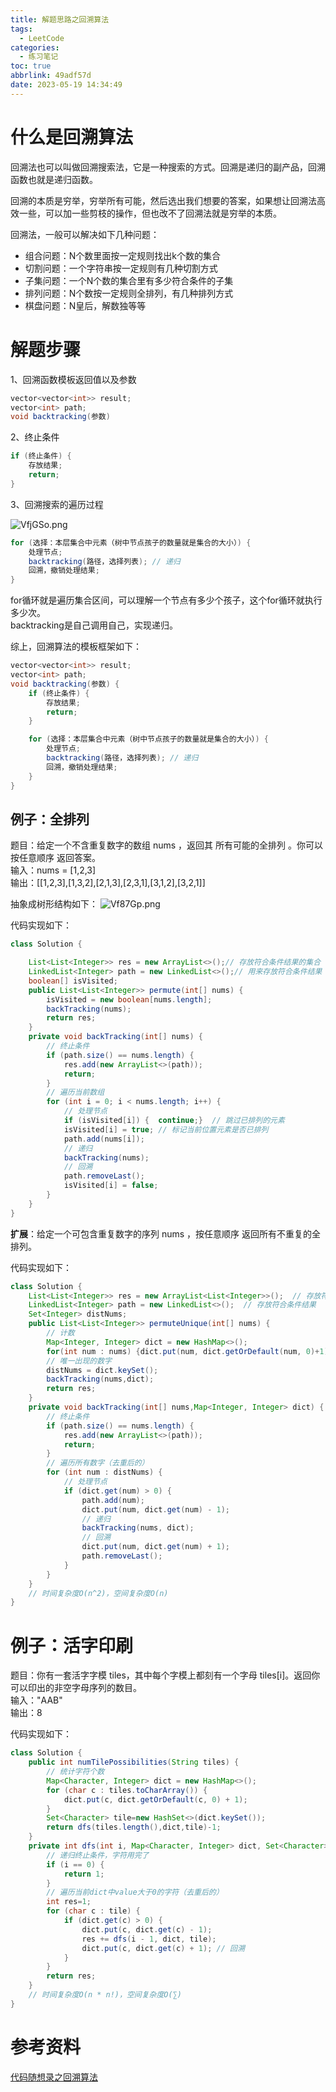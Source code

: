 ```yaml
---
title: 解题思路之回溯算法
tags:
  - LeetCode
categories:
  - 练习笔记
toc: true
abbrlink: 49adf57d
date: 2023-05-19 14:34:49
---
```


# 什么是回溯算法

回溯法也可以叫做回溯搜索法，它是一种搜索的方式。回溯是递归的副产品，回溯函数也就是递归函数。  

回溯的本质是穷举，穷举所有可能，然后选出我们想要的答案，如果想让回溯法高效一些，可以加一些剪枝的操作，但也改不了回溯法就是穷举的本质。

回溯法，一般可以解决如下几种问题：
* 组合问题：N个数里面按一定规则找出k个数的集合
* 切割问题：一个字符串按一定规则有几种切割方式
* 子集问题：一个N个数的集合里有多少符合条件的子集
* 排列问题：N个数按一定规则全排列，有几种排列方式
* 棋盘问题：N皇后，解数独等等

# 解题步骤

1、回溯函数模板返回值以及参数

```java
vector<vector<int>> result;
vector<int> path;
void backtracking(参数)
```

2、终止条件

```java
if (终止条件) {
    存放结果;
    return;
}
```

3、回溯搜索的遍历过程

![VfjGSo.png](https://i.328888.xyz/2023/05/19/VfjGSo.png)

```java
for (选择：本层集合中元素（树中节点孩子的数量就是集合的大小）) {
    处理节点;
    backtracking(路径，选择列表); // 递归
    回溯，撤销处理结果;
}
```
for循环就是遍历集合区间，可以理解一个节点有多少个孩子，这个for循环就执行多少次。  
backtracking是自己调用自己，实现递归。

综上，回溯算法的模板框架如下：
```java
vector<vector<int>> result;
vector<int> path;
void backtracking(参数) {
    if (终止条件) {
        存放结果;
        return;
    }

    for (选择：本层集合中元素（树中节点孩子的数量就是集合的大小）) {
        处理节点;
        backtracking(路径，选择列表); // 递归
        回溯，撤销处理结果;
    }
}
```

## 例子：全排列
题目：给定一个不含重复数字的数组 nums ，返回其 所有可能的全排列 。你可以 按任意顺序 返回答案。  
输入：nums = [1,2,3]   
输出：[[1,2,3],[1,3,2],[2,1,3],[2,3,1],[3,1,2],[3,2,1]]

抽象成树形结构如下：
![Vf87Gp.png](https://i.328888.xyz/2023/05/19/Vf87Gp.png)

代码实现如下：
```java
class Solution {

	List<List<Integer>> res = new ArrayList<>();// 存放符合条件结果的集合
	LinkedList<Integer> path = new LinkedList<>();// 用来存放符合条件结果
    boolean[] isVisited;
    public List<List<Integer>> permute(int[] nums) {
        isVisited = new boolean[nums.length];
        backTracking(nums);
        return res;
    }
    private void backTracking(int[] nums) {
        // 终止条件
        if (path.size() == nums.length) {
            res.add(new ArrayList<>(path));
            return;
        }
        // 遍历当前数组
        for (int i = 0; i < nums.length; i++) {
            // 处理节点
            if (isVisited[i]) {  continue;}  // 跳过已排列的元素
            isVisited[i] = true; // 标记当前位置元素是否已排列
            path.add(nums[i]);
            // 递归
            backTracking(nums);
            // 回溯
            path.removeLast();
            isVisited[i] = false;
        }
    }
}
```

**扩展**：给定一个可包含重复数字的序列 nums ，按任意顺序 返回所有不重复的全排列。

代码实现如下：
```java
class Solution {
    List<List<Integer>> res = new ArrayList<List<Integer>>();  // 存放符合条件结果的集合
    LinkedList<Integer> path = new LinkedList<>();  // 存放符合条件结果
    Set<Integer> distNums;
    public List<List<Integer>> permuteUnique(int[] nums) {
        // 计数
        Map<Integer, Integer> dict = new HashMap<>();
        for(int num : nums) {dict.put(num, dict.getOrDefault(num, 0)+1);}
        // 唯一出现的数字
        distNums = dict.keySet();
        backTracking(nums,dict);
        return res;
    }
    private void backTracking(int[] nums,Map<Integer, Integer> dict) {
        // 终止条件
        if (path.size() == nums.length) {
            res.add(new ArrayList<>(path));
            return;
        }
        // 遍历所有数字（去重后的）
        for (int num : distNums) {
            // 处理节点
            if (dict.get(num) > 0) {
                path.add(num);
                dict.put(num, dict.get(num) - 1);
                // 递归
                backTracking(nums, dict);
                // 回溯
                dict.put(num, dict.get(num) + 1);
                path.removeLast();
            }
        }
    }
    // 时间复杂度O(n^2)，空间复杂度O(n)
}
```


# 例子：活字印刷

题目：你有一套活字字模 tiles，其中每个字模上都刻有一个字母 tiles[i]。返回你可以印出的非空字母序列的数目。  
输入："AAB"   
输出：8  

代码实现如下：

```java
class Solution {
    public int numTilePossibilities(String tiles) {
        // 统计字符个数
        Map<Character, Integer> dict = new HashMap<>();
        for (char c : tiles.toCharArray()) {
            dict.put(c, dict.getOrDefault(c, 0) + 1);
        }
        Set<Character> tile=new HashSet<>(dict.keySet());
        return dfs(tiles.length(),dict,tile)-1;
    }
    private int dfs(int i, Map<Character, Integer> dict, Set<Character> tile) {
        // 递归终止条件，字符用完了
        if (i == 0) {
            return 1;
        }
        // 遍历当前dict中value大于0的字符（去重后的）
        int res=1;
        for (char c : tile) {
            if (dict.get(c) > 0) {
                dict.put(c, dict.get(c) - 1);
                res += dfs(i - 1, dict, tile);
                dict.put(c, dict.get(c) + 1); // 回溯
            }
        }
        return res;
    }
    // 时间复杂度O(n * n!)，空间复杂度O(∑)
}
```


# 参考资料
[代码随想录之回溯算法](https://programmercarl.com/%E5%9B%9E%E6%BA%AF%E7%AE%97%E6%B3%95%E7%90%86%E8%AE%BA%E5%9F%BA%E7%A1%80.html#%E9%A2%98%E7%9B%AE%E5%88%86%E7%B1%BB%E5%A4%A7%E7%BA%B2%E5%A6%82%E4%B8%8B)
